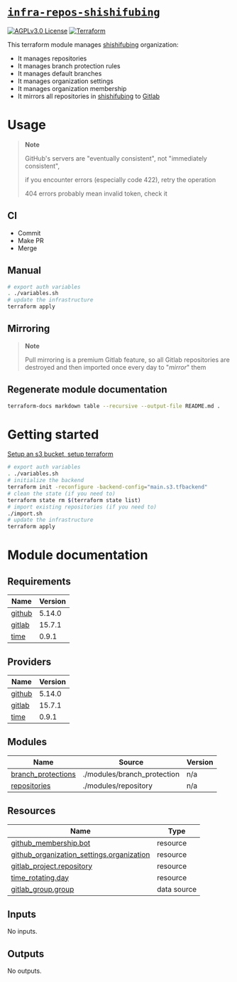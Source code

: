 # [`infra-repos-shishifubing`][repo-url]

<!-- shields -->

[![AGPLv3.0 License][license-shield]][license-url]
[![Terraform][terraform-workflow-shield]][terraform-workflow-url]

<!-- description -->

This terraform module manages [shishifubing][owner-url] organization:

- It manages repositories
- It manages branch protection rules
- It manages default branches
- It manages organization settings
- It manages organization membership
- It mirrors all repositories in [shishifubing][owner-url] to [Gitlab][owner-gitlab-url]

<!-- usage -->

# Usage

> **Note**
>
> GitHub's servers are "eventually consistent", not "immediately consistent",
>
> if you encounter errors (especially code 422), retry the operation
>
> 404 errors probably mean invalid token, check it

## CI

- Commit
- Make PR
- Merge

## Manual

```bash
# export auth variables
. ./variables.sh
# update the infrastructure
terraform apply
```

## Mirroring

> **Note**
>
> Pull mirroring is a premium Gitlab feature,
> so all Gitlab repositories are destroyed and then imported once every day to
> "_mirror_" them

## Regenerate module documentation

```bash
terraform-docs markdown table --recursive --output-file README.md .
```

# Getting started

[Setup an s3 bucket, setup terraform][setup-url]

```bash
# export auth variables
. ./variables.sh
# initialize the backend
terraform init -reconfigure -backend-config="main.s3.tfbackend"
# clean the state (if you need to)
terraform state rm $(terraform state list)
# import existing repositories (if you need to)
./import.sh
# update the infrastructure
terraform apply
```

<!-- internal links -->

[branch_protection]: ./modules/branch_protection/
[repository]: ./modules/repository/

<!-- project links -->

[terraform-workflow-url]: https://github.com/shishifubing/infra-repos-shishifubing/actions/workflows/terraform.yml
[repo-url]: https://github.com/shishifubing/infra-repos-shishifubing
[license-url]: https://github.com/shishifubing/infra-repos-shishifubing/blob/main/LICENSE

<!-- shield links -->

[terraform-workflow-shield]: https://img.shields.io/github/actions/workflow/status/shishifubing/infra-repos/terraform.yml?label=Terraform&style=for-the-badge
[license-shield]: https://img.shields.io/github/license/shishifubing/infra-repos-shishifubing.svg?style=for-the-badge

<!-- external links -->

[owner-url]: https://github.com/shishifubing
[owner-gitlab-url]: https://gitlab.com/shishifubing
[setup-url]: https://github.com/shishifubing/infra-cloud-shishifubing.com/tree/main/cloud/yandex#setup-terraform-backend-and-local-environment

# Module documentation

<!-- BEGIN_TF_DOCS -->

## Requirements

| Name                                                            | Version |
| --------------------------------------------------------------- | ------- |
| <a name="requirement_github"></a> [github](#requirement_github) | 5.14.0  |
| <a name="requirement_gitlab"></a> [gitlab](#requirement_gitlab) | 15.7.1  |
| <a name="requirement_time"></a> [time](#requirement_time)       | 0.9.1   |

## Providers

| Name                                                      | Version |
| --------------------------------------------------------- | ------- |
| <a name="provider_github"></a> [github](#provider_github) | 5.14.0  |
| <a name="provider_gitlab"></a> [gitlab](#provider_gitlab) | 15.7.1  |
| <a name="provider_time"></a> [time](#provider_time)       | 0.9.1   |

## Modules

| Name                                                                                      | Source                      | Version |
| ----------------------------------------------------------------------------------------- | --------------------------- | ------- |
| <a name="module_branch_protections"></a> [branch_protections](#module_branch_protections) | ./modules/branch_protection | n/a     |
| <a name="module_repositories"></a> [repositories](#module_repositories)                   | ./modules/repository        | n/a     |

## Resources

| Name                                                                                                                                                 | Type        |
| ---------------------------------------------------------------------------------------------------------------------------------------------------- | ----------- |
| [github_membership.bot](https://registry.terraform.io/providers/integrations/github/5.14.0/docs/resources/membership)                                | resource    |
| [github_organization_settings.organization](https://registry.terraform.io/providers/integrations/github/5.14.0/docs/resources/organization_settings) | resource    |
| [gitlab_project.repository](https://registry.terraform.io/providers/gitlabhq/gitlab/15.7.1/docs/resources/project)                                   | resource    |
| [time_rotating.day](https://registry.terraform.io/providers/hashicorp/time/0.9.1/docs/resources/rotating)                                            | resource    |
| [gitlab_group.group](https://registry.terraform.io/providers/gitlabhq/gitlab/15.7.1/docs/data-sources/group)                                         | data source |

## Inputs

No inputs.

## Outputs

No outputs.

<!-- END_TF_DOCS -->
